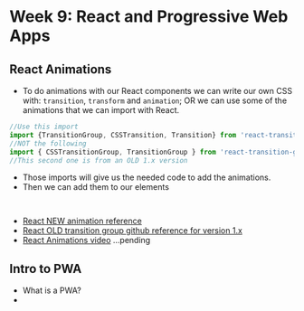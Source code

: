 # Week 9: React and Progressive Web Apps


## React Animations

- To do animations with our React components we can write our own CSS with: `transition`, `transform` and `animation`; OR we can use some of the animations that we can import with React.

```javascript
//Use this import
import {TransitionGroup, CSSTransition, Transition} from 'react-transition-group';
//NOT the following
import { CSSTransitionGroup, TransitionGroup } from 'react-transition-group';
//This second one is from an OLD 1.x version
```

- Those imports will give us the needed code to add the animations.
- Then we can add them to our elements

```javascript
    
```

- [React NEW animation reference](https://reactcommunity.org/react-transition-group/)
- [React OLD transition group github reference for version 1.x](https://github.com/reactjs/react-transition-group/tree/v1-stable)
- [React Animations video]() ...pending


## Intro to PWA

- What is a PWA?
- 
